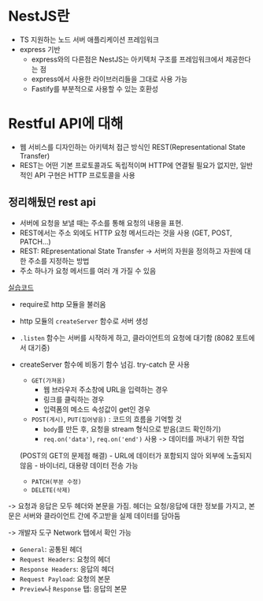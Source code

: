 # NestJS란

- TS 지원하는 노드 서버 애플리케이션 프레임워크
- express 기반
    - express와의 다른점은 NestJS는 아키텍처 구조를 프레임워크에서 제공한다는 점
    - express에서 사용한 라이브러리들을 그대로 사용 가능
    - Fastify를 부분적으로 사용할 수 있는 호환성


# Restful API에 대해

- 웹 서비스를 디자인하는 아키텍처 접근 방식인 REST(Representational State Transfer)
- REST는 어떤 기본 프로토콜과도 독립적이며 HTTP에 연결될 필요가 없지만, 일반적인 API 구현은 HTTP 프로토콜을 사용

## 정리해뒀던 rest api 
- 서버에 요청을 보낼 때는 주소를 통해 요청의 내용을 표현. 
- REST에서는 주소 외에도 HTTP 요청 메서드라는 것을 사용 (GET, POST, PATCH...)
- REST: REpresentational State Transfer -> 서버의 자원을 정의하고 자원에 대한 주소를 지정하는 방법
- 주소 하나가 요청 메서드를 여러 개 가질 수 있음
    
    
[실습코드](https://github.com/posting-study/node_study/blob/main/codeFiles/REST/restServer.js)

- require로 http 모듈을 불러옴
- http 모듈의 `createServer` 함수로 서버 생성
- `.listen` 함수는 서버를 시작하게 하고, 클라이언트의 요청에 대기함 (8082 포트에서 대기중)
- createServer 함수에 비동기 함수 넘김. try-catch 문 사용
    - `GET(가져옴)`
        - 웹 브라우저 주소창에 URL을 입력하는 경우
        - 링크를 클릭하는 경우
        - 입력폼의 메소드 속성값이 get인 경우
    - `POST(게시)`, `PUT(집어넣음)` : 코드의 흐름을 기억할 것
        - `body`를 만든 후, 요청을 stream 형식으로 받음(코드 확인하기)
        - `req.on('data')`, `req.on('end')` 사용 -> 데이터를 꺼내기 위한 작업

    (POST의 GET의 문제점 해결)
        - URL에 데이터가 포함되지 않아 외부에 노출되지 않음
        - 바이너리, 대용량 데이터 전송 가능

    - `PATCH(부분 수정)`
    - `DELETE(삭제)`


-> 요청과 응답은 모두 헤더와 본문을 가짐. 헤더는 요청/응답에 대한 정보를 가지고, 본문은 서버와 클라이언트 간에 주고받을 실제 데이터를 담아둠

-> 개발자 도구 Network 탭에서 확인 가능

- `General`: 공통된 헤더
- `Request Headers`: 요청의 헤더
- `Response Headers`: 응답의 헤더 
- `Request Payload`: 요청의 본문
- `Preview`나 `Response` 탭: 응답의 본문
